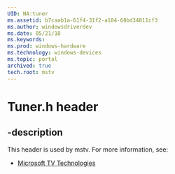 ```yaml
---
UID: NA:tuner
ms.assetid: b7caab1a-61f4-31f2-a184-68bd34811cf3
ms.author: windowsdriverdev
ms.date: 05/21/18
ms.keywords: 
ms.prod: windows-hardware
ms.technology: windows-devices
ms.topic: portal
archived: true
tech.root: mstv
---
```


# Tuner.h header


## -description


This header is used by mstv. For more information, see:

- [Microsoft TV Technologies](../_mstv/index.md)